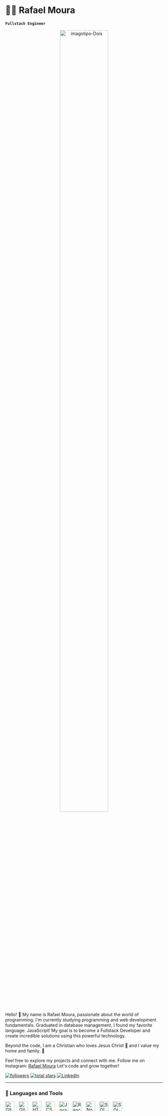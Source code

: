 # :man_technologist: Rafael Moura

**`Fullstack Engineer`**

<div style="text-align: center; margin: 0 auto; width: 240px;">
  <img src="https://i.ibb.co/XZjWN3N/imagotipo-Dois.png" alt="imagotipo-Dois" style="width: 80%; height: auto;" />
</div>

Hello! 👋 My name is Rafael Moura, passionate about the world of programming. I'm currently studying programming and web development fundamentals. Graduated in database management, I found my favorite language: JavaScript! My goal is to become a Fullstack Developer and create incredible solutions using this powerful technology.

Beyond the code, I am a Christian who loves Jesus Christ 🙏 and I value my home and family. 💖

Feel free to explore my projects and connect with me. Follow me on Instagram: [Rafael Moura](https://www.instagram.com/rafaelsm7.1) Let's code and grow together!

<!-- Links animados (minha itensão é inserir também meu perfil pessoal do linkedin)-->

<p align=left>
<a href="https://github.com/RhinnoDeveloper?tab=followers">
         <img alt="followers" title="Follow me on Github" src="https://custom-icon-badges.demolab.com/github/followers/RhinnoDeveloper?color=236ad3&labelColor=1155ba&style=for-the-badge&logo=person-add&label=Follow&logoColor=white"/></a>
      <a href="https://github.com/RhinnoDeveloper?tab=repositories&sort=stargazers">
         <img alt="total stars" title="Total stars on GitHub" src="https://custom-icon-badges.demolab.com/github/stars/RhinnoDeveloper?color=55960c&style=for-the-badge&labelColor=488207&logo=star"/></a>
      <a href="https://www.linkedin.com/in/rhinno7/" target="_blank">
  <img alt="LinkedIn" title="Connect with me on LinkedIn" src="https://custom-icon-badges.demolab.com/badge/-LinkedIn-blue?style=for-the-badge&logo=linkedin&logoColor=white"/>
</a>

   </p>

---

<!-- Tipos de Linguagens -->

### 🧰 Languages and Tools

<img align="left" alt="Git" width="30px" style="padding-right:10px;" src="https://cdn.jsdelivr.net/gh/devicons/devicon/icons/git/git-original.svg" />
<img align="left" alt="GitHub" width="30px" style="padding-right:10px;" src="https://cdn.jsdelivr.net/gh/devicons/devicon/icons/github/github-original.svg" />
<!--<img align="left" alt="Bash" width="30px" style="padding-right:10px;" src="https://cdn.jsdelivr.net/gh/devicons/devicon/icons/bash/bash-original.svg" /> -->
<img align="left" alt="HTML" width="30px" style="padding-right:10px;" src="https://cdn.jsdelivr.net/gh/devicons/devicon/icons/html5/html5-plain.svg" />
<img align="left" alt="CSS" width="30px" style="padding-right:10px;" src="https://cdn.jsdelivr.net/gh/devicons/devicon/icons/css3/css3-plain.svg" />
<img align="left" alt="JavaScript" width="30px" style="padding-right:10px;" src="https://cdn.jsdelivr.net/gh/devicons/devicon/icons/javascript/javascript-plain.svg" />
<img align="left" alt="React" width="30px" style="padding-right:10px;" src="https://cdn.jsdelivr.net/gh/devicons/devicon/icons/react/react-original.svg" />
<img align="left" alt="NodeJS" width="30px" style="padding-right:10px;" src="https://cdn.jsdelivr.net/gh/devicons/devicon/icons/nodejs/nodejs-original.svg" />
<img align="left" alt="SQL" width="30px" style="padding-right:10px;" src="https://cdn.jsdelivr.net/gh/devicons/devicon/icons/postgresql/postgresql-original.svg" />
<img align="left" alt="SQL Server" width="30px" style="padding-right:10px;" src="https://img.icons8.com/color/48/microsoft-sql-server.png" />
